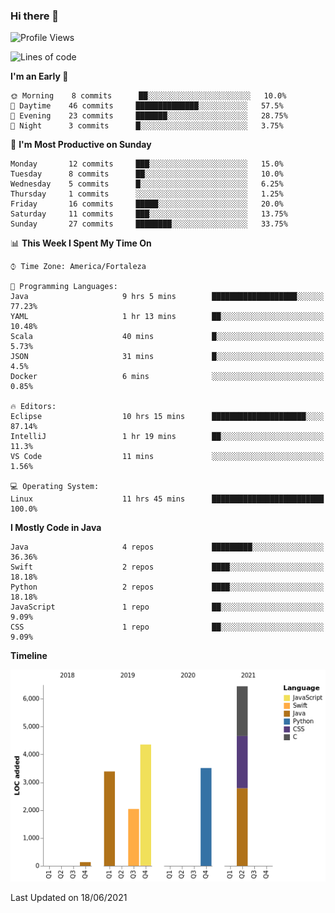 ### Hi there 👋

<!--
**samuelpsouza/samuelpsouza** is a ✨ _special_ ✨ repository because its `README.md` (this file) appears on your GitHub profile.

Here are some ideas to get you started:

- 🔭 I’m currently working on ...
- 🌱 I’m currently learning ...
- 👯 I’m looking to collaborate on ...
- 🤔 I’m looking for help with ...
- 💬 Ask me about ...
- 📫 How to reach me: ...
- 😄 Pronouns: ...
- ⚡ Fun fact: ...
-->

<!--START_SECTION:waka-->
![Profile Views](http://img.shields.io/badge/Profile%20Views-21-blue)

![Lines of code](https://img.shields.io/badge/From%20Hello%20World%20I%27ve%20Written-19869%20lines%20of%20code-blue)

**I'm an Early 🐤** 

```text
🌞 Morning    8 commits      ██░░░░░░░░░░░░░░░░░░░░░░░   10.0% 
🌆 Daytime    46 commits     ██████████████░░░░░░░░░░░   57.5% 
🌃 Evening    23 commits     ███████░░░░░░░░░░░░░░░░░░   28.75% 
🌙 Night      3 commits      █░░░░░░░░░░░░░░░░░░░░░░░░   3.75%

```
📅 **I'm Most Productive on Sunday** 

```text
Monday       12 commits     ███░░░░░░░░░░░░░░░░░░░░░░   15.0% 
Tuesday      8 commits      ██░░░░░░░░░░░░░░░░░░░░░░░   10.0% 
Wednesday    5 commits      █░░░░░░░░░░░░░░░░░░░░░░░░   6.25% 
Thursday     1 commits      ░░░░░░░░░░░░░░░░░░░░░░░░░   1.25% 
Friday       16 commits     █████░░░░░░░░░░░░░░░░░░░░   20.0% 
Saturday     11 commits     ███░░░░░░░░░░░░░░░░░░░░░░   13.75% 
Sunday       27 commits     ████████░░░░░░░░░░░░░░░░░   33.75%

```


📊 **This Week I Spent My Time On** 

```text
⌚︎ Time Zone: America/Fortaleza

💬 Programming Languages: 
Java                     9 hrs 5 mins        ███████████████████░░░░░░   77.23% 
YAML                     1 hr 13 mins        ██░░░░░░░░░░░░░░░░░░░░░░░   10.48% 
Scala                    40 mins             █░░░░░░░░░░░░░░░░░░░░░░░░   5.73% 
JSON                     31 mins             █░░░░░░░░░░░░░░░░░░░░░░░░   4.5% 
Docker                   6 mins              ░░░░░░░░░░░░░░░░░░░░░░░░░   0.85%

🔥 Editors: 
Eclipse                  10 hrs 15 mins      █████████████████████░░░░   87.14% 
IntelliJ                 1 hr 19 mins        ██░░░░░░░░░░░░░░░░░░░░░░░   11.3% 
VS Code                  11 mins             ░░░░░░░░░░░░░░░░░░░░░░░░░   1.56%

💻 Operating System: 
Linux                    11 hrs 45 mins      █████████████████████████   100.0%

```

**I Mostly Code in Java** 

```text
Java                     4 repos             █████████░░░░░░░░░░░░░░░░   36.36% 
Swift                    2 repos             ████░░░░░░░░░░░░░░░░░░░░░   18.18% 
Python                   2 repos             ████░░░░░░░░░░░░░░░░░░░░░   18.18% 
JavaScript               1 repo              ██░░░░░░░░░░░░░░░░░░░░░░░   9.09% 
CSS                      1 repo              ██░░░░░░░░░░░░░░░░░░░░░░░   9.09%

```


**Timeline**

![Chart not found](https://raw.githubusercontent.com/samuelpsouza/samuelpsouza/main/charts/bar_graph.png) 


 Last Updated on 18/06/2021
<!--END_SECTION:waka-->